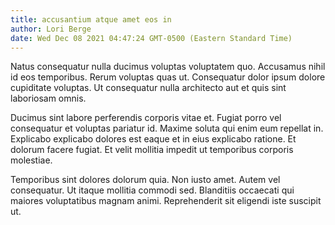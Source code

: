 ```yaml
---
title: accusantium atque amet eos in
author: Lori Berge
date: Wed Dec 08 2021 04:47:24 GMT-0500 (Eastern Standard Time)
---
```

Natus consequatur nulla ducimus voluptas voluptatem quo. Accusamus nihil id eos temporibus. Rerum voluptas quas ut. Consequatur dolor ipsum dolore cupiditate voluptas. Ut consequatur nulla architecto aut et quis sint laboriosam omnis.

 Ducimus sint labore perferendis corporis vitae et. Fugiat porro vel consequatur et voluptas pariatur id. Maxime soluta qui enim eum repellat in. Explicabo explicabo dolores est eaque et in eius explicabo ratione. Et dolorum facere fugiat. Et velit mollitia impedit ut temporibus corporis molestiae.

 Temporibus sint dolores dolorum quia. Non iusto amet. Autem vel consequatur. Ut itaque mollitia commodi sed. Blanditiis occaecati qui maiores voluptatibus magnam animi. Reprehenderit sit eligendi iste suscipit ut.